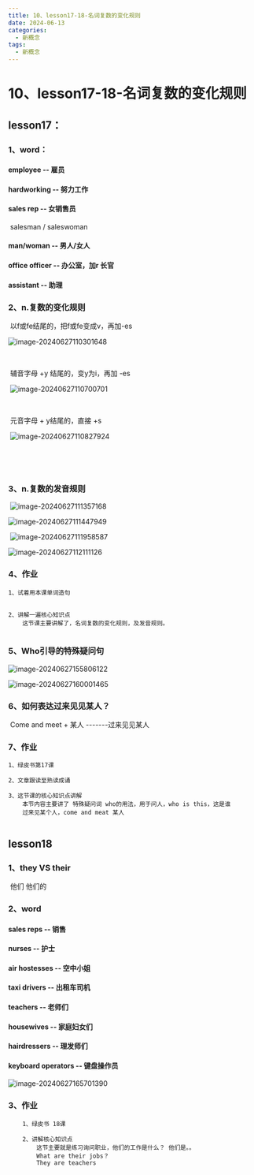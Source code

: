 ```yaml
---
title: 10、lesson17-18-名词复数的变化规则
date: 2024-06-13
categories:
  - 新概念
tags:
  - 新概念
---
```






# 10、lesson17-18-名词复数的变化规则



## lesson17：

### 	1、word：

#### 		employee -- 雇员

#### 		hardworking -- 努力工作

#### 		sales rep -- 女销售员

​				salesman / saleswoman

#### 		man/woman -- 男人/女人

#### 		office officer -- 办公室，加r 长官

#### 		assistant -- 助理  

 



### 	2、n.复数的变化规则

​				以f或fe结尾的，把f或fe变成v，再加-es

![image-20240627110301648](./../../.vuepress/public/images/image-20240627110301648.png)

​			

​				辅音字母 +y 结尾的，变y为i，再加 -es

​	![image-20240627110700701](./../../.vuepress/public/images/image-20240627110700701.png)

​			

​				元音字母 + y结尾的，直接 +s

​		![image-20240627110827924](./../../.vuepress/public/images/image-20240627110827924.png)





​		

​		

### 	3、n.复数的发音规则

​		![image-20240627111357168](./../../.vuepress/public/images/image-20240627111357168.png)

![image-20240627111447949](./../../.vuepress/public/images/image-20240627111447949.png)



​		![image-20240627111958587](./../../.vuepress/public/images/image-20240627111958587.png)



![image-20240627112111126](./../../.vuepress/public/images/image-20240627112111126.png)





### 4、作业

```
1、试着用本课单词造句


2、讲解一遍核心知识点
	这节课主要讲解了，名词复数的变化规则，及发音规则。
	

```





### 5、Who引导的特殊疑问句

![image-20240627155806122](./../../.vuepress/public/images/image-20240627155806122.png)

![image-20240627160001465](./../../.vuepress/public/images/image-20240627160001465.png)



 	







### 6、如何表达过来见见某人？

​			Come and meet + 某人 -------过来见见某人



### 7、作业

```
1、绿皮书第17课

2、文章跟读至熟读成诵

3、这节课的核心知识点讲解
	本节内容主要讲了 特殊疑问词 who的用法，用于问人，who is this，这是谁
	过来见某个人，come and meat 某人


```



## lesson18



### 	1、they VS their

​		他们      他们的



### 	2、word

#### 			sales reps -- 销售

#### 			nurses -- 护士

#### 			air hostesses -- 空中小姐

#### 		    taxi drivers -- 出租车司机

#### 			teachers -- 老师们

#### 			housewives -- 家庭妇女们

#### 			hairdressers -- 理发师们

#### 			keyboard operators -- 键盘操作员 

![image-20240627165701390](./../../.vuepress/public/images/image-20240627165701390.png) 



### 3、作业

```
	1、绿皮书 18课
	
	2、讲解核心知识点
		这节主要就是练习询问职业，他们的工作是什么？ 他们是。。
		What are their jobs？
		They are teachers

```























































